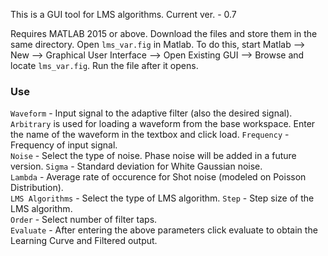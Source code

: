This is a GUI tool for LMS algorithms. Current ver. - 0.7

Requires MATLAB 2015 or above. Download the files and store them in the same directory. Open `lms_var.fig` in Matlab. To do this, start Matlab --> New --> Graphical User Interface --> Open Existing GUI --> Browse and locate `lms_var.fig`. Run the file after it opens.

### Use

`Waveform` - Input signal to the adaptive filter (also the desired signal). `Arbitrary` is used for loading a waveform from the base workspace. Enter the name of the waveform in the textbox and click load.
`Frequency` - Frequency of input signal.  
`Noise` - Select the type of noise. Phase noise will be added in a future version.
`Sigma` - Standard deviation for White Gaussian noise.  
`Lambda` - Average rate of occurence for Shot noise (modeled on Poisson Distribution).  
`LMS Algorithms` - Select the type of LMS algorithm.
`Step` - Step size of the LMS algorithm.  
`Order` - Select number of filter taps.  
`Evaluate` - After entering the above parameters click evaluate to obtain the Learning Curve and Filtered output.


